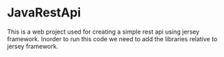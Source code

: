 # JavaRestApi
This is a web project used for creating a simple rest api using jersey framework.
Inorder to run this code we need to add the libraries relative to jersey framework.
